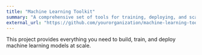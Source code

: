 ```yaml
---
title: "Machine Learning Toolkit"
summary: "A comprehensive set of tools for training, deploying, and scaling machine learning models."
external_url: "https://github.com/yourorganization/machine-learning-toolkit"
---
```


This project provides everything you need to build, train, and deploy machine learning models at scale.

